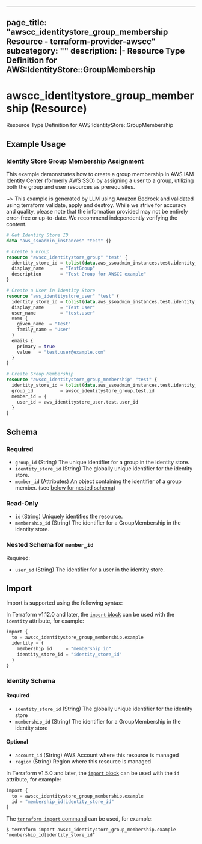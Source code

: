 
---
page_title: "awscc_identitystore_group_membership Resource - terraform-provider-awscc"
subcategory: ""
description: |-
  Resource Type Definition for AWS:IdentityStore::GroupMembership
---

# awscc_identitystore_group_membership (Resource)

Resource Type Definition for AWS:IdentityStore::GroupMembership

## Example Usage

### Identity Store Group Membership Assignment

This example demonstrates how to create a group membership in AWS IAM Identity Center (formerly AWS SSO) by assigning a user to a group, utilizing both the group and user resources as prerequisites.

~> This example is generated by LLM using Amazon Bedrock and validated using terraform validate, apply and destroy. While we strive for accuracy and quality, please note that the information provided may not be entirely error-free or up-to-date. We recommend independently verifying the content.

```terraform
# Get Identity Store ID
data "aws_ssoadmin_instances" "test" {}

# Create a Group
resource "awscc_identitystore_group" "test" {
  identity_store_id = tolist(data.aws_ssoadmin_instances.test.identity_store_ids)[0]
  display_name      = "TestGroup"
  description       = "Test Group for AWSCC example"
}

# Create a User in Identity Store
resource "aws_identitystore_user" "test" {
  identity_store_id = tolist(data.aws_ssoadmin_instances.test.identity_store_ids)[0]
  display_name      = "Test User"
  user_name         = "test.user"
  name {
    given_name  = "Test"
    family_name = "User"
  }
  emails {
    primary = true
    value   = "test.user@example.com"
  }
}

# Create Group Membership
resource "awscc_identitystore_group_membership" "test" {
  identity_store_id = tolist(data.aws_ssoadmin_instances.test.identity_store_ids)[0]
  group_id          = awscc_identitystore_group.test.id
  member_id = {
    user_id = aws_identitystore_user.test.user_id
  }
}
```

<!-- schema generated by tfplugindocs -->
## Schema

### Required

- `group_id` (String) The unique identifier for a group in the identity store.
- `identity_store_id` (String) The globally unique identifier for the identity store.
- `member_id` (Attributes) An object containing the identifier of a group member. (see [below for nested schema](#nestedatt--member_id))

### Read-Only

- `id` (String) Uniquely identifies the resource.
- `membership_id` (String) The identifier for a GroupMembership in the identity store.

<a id="nestedatt--member_id"></a>
### Nested Schema for `member_id`

Required:

- `user_id` (String) The identifier for a user in the identity store.

## Import

Import is supported using the following syntax:

In Terraform v1.12.0 and later, the [`import` block](https://developer.hashicorp.com/terraform/language/import) can be used with the `identity` attribute, for example:

```terraform
import {
  to = awscc_identitystore_group_membership.example
  identity = {
    membership_id     = "membership_id"
    identity_store_id = "identity_store_id"
  }
}
```

<!-- schema generated by tfplugindocs -->
### Identity Schema

#### Required

- `identity_store_id` (String) The globally unique identifier for the identity store
- `membership_id` (String) The identifier for a GroupMembership in the identity store

#### Optional

- `account_id` (String) AWS Account where this resource is managed
- `region` (String) Region where this resource is managed

In Terraform v1.5.0 and later, the [`import` block](https://developer.hashicorp.com/terraform/language/import) can be used with the `id` attribute, for example:

```terraform
import {
  to = awscc_identitystore_group_membership.example
  id = "membership_id|identity_store_id"
}
```

The [`terraform import` command](https://developer.hashicorp.com/terraform/cli/commands/import) can be used, for example:

```shell
$ terraform import awscc_identitystore_group_membership.example "membership_id|identity_store_id"
```
